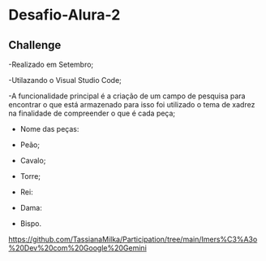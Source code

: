 # Desafio-Alura-2


## Challenge

-Realizado em Setembro;

-Utilazando o Visual Studio Code;


-A funcionalidade principal é a criação de um campo de pesquisa para encontrar o que está armazenado para isso foi utilizado o tema de xadrez
na finalidade de compreender o que é cada peça;

- Nome das peças:

- Peão;

- Cavalo;

- Torre;

- Rei:

- Dama:

- Bispo.





https://github.com/TassianaMilka/Participation/tree/main/Imers%C3%A3o%20Dev%20com%20Google%20Gemini
